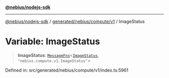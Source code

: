 [**@nebius/nodejs-sdk**](../../../../../README.md)

---

[@nebius/nodejs-sdk](../../../../../README.md) / [generated/nebius/compute/v1](../README.md) / ImageStatus

# Variable: ImageStatus

> **ImageStatus**: [`MessageFns`](../../../../../runtime/protos/core/interfaces/MessageFns.md)\<[`ImageStatus`](../interfaces/ImageStatus.md), `"nebius.compute.v1.ImageStatus"`\>

Defined in: src/generated/nebius/compute/v1/index.ts:5961
